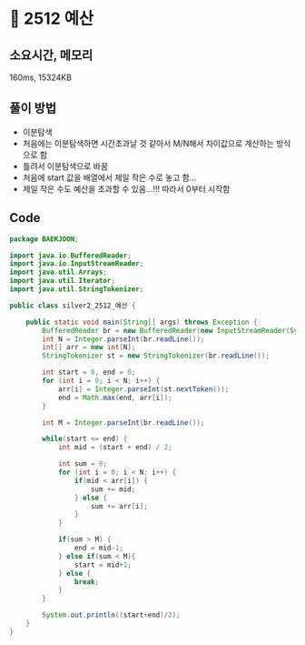 # 📘 2512 예산

## 소요시간, 메모리
160ms, 15324KB

## 풀이 방법
- 이분탐색
- 처음에는 이분탐색하면 시간초과날 것 같아서 M/N해서 차이값으로 계산하는 방식으로 함
- 틀려서 이분탐색으로 바꿈
- 처음에 start 값을 배열에서 제일 작은 수로 놓고 함...
- 제일 작은 수도 예산을 초과할 수 있음...!!! 따라서 0부터 시작함

## Code

```java
package BAEKJOON;

import java.io.BufferedReader;
import java.io.InputStreamReader;
import java.util.Arrays;
import java.util.Iterator;
import java.util.StringTokenizer;

public class silver2_2512_예산 {

    public static void main(String[] args) throws Exception {
        BufferedReader br = new BufferedReader(new InputStreamReader(System.in));
        int N = Integer.parseInt(br.readLine());
        int[] arr = new int[N];
        StringTokenizer st = new StringTokenizer(br.readLine());

        int start = 0, end = 0;
        for (int i = 0; i < N; i++) {
            arr[i] = Integer.parseInt(st.nextToken());
            end = Math.max(end, arr[i]);
        }

        int M = Integer.parseInt(br.readLine());

        while(start <= end) {
            int mid = (start + end) / 2;

            int sum = 0;
            for (int i = 0; i < N; i++) {
                if(mid < arr[i]) {
                    sum += mid;
                } else {
                    sum += arr[i];
                }
            }

            if(sum > M) {
                end = mid-1;
            } else if(sum < M){
                start = mid+1;
            } else {
                break;
            }
        }

        System.out.println((start+end)/2);
    }
}
```